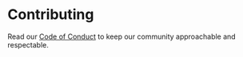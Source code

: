 # Contributing

Read our [Code of Conduct](./CODE_OF_CONDUCT.md) to keep our community approachable and respectable.
